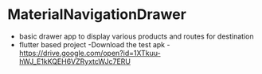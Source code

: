 # MaterialNavigationDrawer 
- basic drawer app to display various products and routes for destination
- flutter based project 
-Download the test apk -https://drive.google.com/open?id=1XTkuu-hWJ_E1kKQEH6VZRyxtcWJc7ERU
